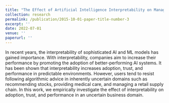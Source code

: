 ```yaml
---
title: "The Effect of Artificial Intelligence Interpretability on Managerial Decision-Making"
collection: research
permalink: /publication/2015-10-01-paper-title-number-3
excerpt: ''
date: 2022-07-01
venue: ''
paperurl: ''
---
```


In recent years, the interpretability of sophisticated AI and ML models has gained importance.
With interpretability, companies aim to increase their performance by promoting the adoption of better-performing AI systems.
It has been shown that interpretability increases adoption, trust, and performance in predictable environments.
However, users tend to resist following algorithmic advice in inherently uncertain domains such as recommending stocks,
providing medical care, and managing a retail supply chain. In this work, 
we empirically investigate the effect of interpretability on adoption, trust, and performance in an uncertain business domain.
